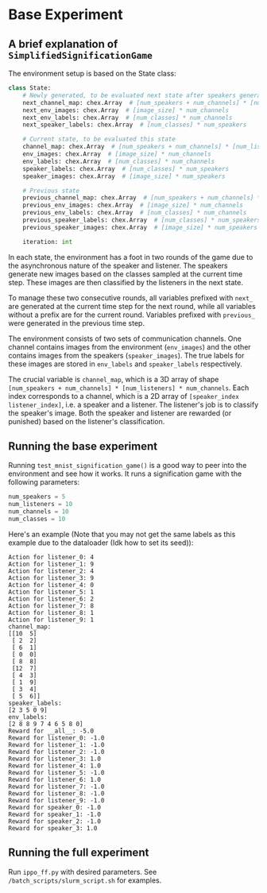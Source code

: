 # Base Experiment

## A brief explanation of `SimplifiedSignificationGame`

The environment setup is based on the State class:
```python
class State:
    # Newly generated, to be evaluated next state after speakers generate images
    next_channel_map: chex.Array  # [num_speakers + num_channels] * [num_listeners] * num_channels
    next_env_images: chex.Array  # [image_size] * num_channels
    next_env_labels: chex.Array  # [num_classes] * num_channels
    next_speaker_labels: chex.Array  # [num_classes] * num_speakers

    # Current state, to be evaluated this state
    channel_map: chex.Array  # [num_speakers + num_channels] * [num_listeners] * num_channels
    env_images: chex.Array  # [image_size] * num_channels
    env_labels: chex.Array  # [num_classes] * num_channels
    speaker_labels: chex.Array  # [num_classes] * num_speakers
    speaker_images: chex.Array  # [image_size] * num_speakers

    # Previous state
    previous_channel_map: chex.Array  # [num_speakers + num_channels] * [num_listeners] * num_channels
    previous_env_images: chex.Array  # [image_size] * num_channels
    previous_env_labels: chex.Array  # [num_classes] * num_channels
    previous_speaker_labels: chex.Array  # [num_classes] * num_speakers
    previous_speaker_images: chex.Array  # [image_size] * num_speakers

    iteration: int
```
In each state, the environment has a foot in two rounds of the game due to the asynchronous nature of the speaker and listener. The speakers generate new images based on the classes sampled at the current time step. These images are then classified by the listeners in the next state. 

To manage these two consecutive rounds, all variables prefixed with `next_` are generated at the current time step for the next round, while all variables without a prefix are for the current round. Variables prefixed with `previous_` were generated in the previous time step. 

The environment consists of two sets of communication channels. One channel contains images from the environment (`env_images`) and the other contains images from the speakers (`speaker_images`). The true labels for these images are stored in `env_labels` and `speaker_labels` respectively. 

The crucial variable is `channel_map`, which is a 3D array of shape `[num_speakers + num_channels] * [num_listeners] * num_channels`. Each index corresponds to a channel, which is a 2D array of `[speaker_index listener_index]`, i.e. a speaker and a listener. The listener's job is to classify the speaker's image. Both the speaker and listener are rewarded (or punished) based on the listener's classification.


## Running the base experiment

Running `test_mnist_signification_game()` is a good way to peer into the environment and see how it works. It runs a signification game with the following parameters:
```python
num_speakers = 5
num_listeners = 10
num_channels = 10
num_classes = 10
```

Here's an example (Note that you may not get the same labels as this example due to the dataloader (Idk how to set its seed)):

```
Action for listener_0: 4
Action for listener_1: 9
Action for listener_2: 4
Action for listener_3: 9
Action for listener_4: 0
Action for listener_5: 1
Action for listener_6: 2
Action for listener_7: 8
Action for listener_8: 1
Action for listener_9: 1
channel_map:
[[10  5]
 [ 2  2]
 [ 6  1]
 [ 0  0]
 [ 8  8]
 [12  7]
 [ 4  3]
 [ 1  9]
 [ 3  4]
 [ 5  6]]
speaker_labels:
[2 3 5 0 9]
env_labels:
[2 8 8 9 7 4 6 5 8 0]
Reward for __all__: -5.0
Reward for listener_0: -1.0
Reward for listener_1: -1.0
Reward for listener_2: -1.0
Reward for listener_3: 1.0
Reward for listener_4: 1.0
Reward for listener_5: -1.0
Reward for listener_6: 1.0
Reward for listener_7: -1.0
Reward for listener_8: -1.0
Reward for listener_9: -1.0
Reward for speaker_0: -1.0
Reward for speaker_1: -1.0
Reward for speaker_2: -1.0
Reward for speaker_3: 1.0
```

## Running the full experiment
Run `ippo_ff.py` with desired parameters. See `/batch_scripts/slurm_script.sh` for examples.
